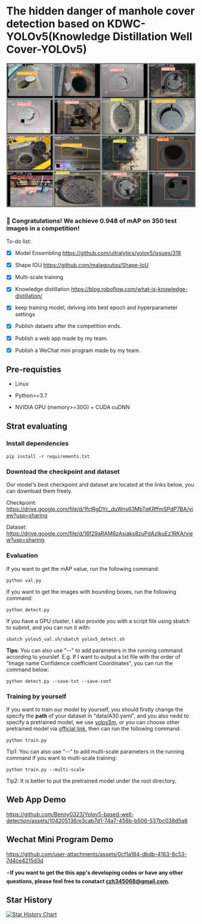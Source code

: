 # The hidden danger of manhole cover detection based on KDWC-YOLOv5(Knowledge Distillation Well Cover-YOLOv5)
![image](https://github.com/Benny0323/Yolov5-based-well-detection/blob/main/demo.jpg)
### 🧨 Congratulations! We achieve 0.948 of mAP on 350 test images in a competition!
 To-do list:
 - [x] Model Ensembling
 https://github.com/ultralytics/yolov5/issues/318
 - [x] Shape IOU
 https://github.com/malagoutou/Shape-IoU
 - [x] Multi-scale training
 - [x] Knowledge distillation
 https://blog.roboflow.com/what-is-knowledge-distillation/
 - [x] keep training model, delving into best epoch and hyperparameter settings
 - [x] Publish dataets after the competition ends.
 - [x] Publish a web app made by my team.
 - [x] Publish a WeChat mini program made by my team.


## Pre-requisties
* Linux

* Python>=3.7

* NVIDIA GPU (memory>=30G) + CUDA cuDNN

## Strat evaluating
### Install dependencies
```
pip install -r requirements.txt
```
### Download the checkpoint and dataset
Our model‘s best checkpoint and dataset are located at the links below, you can download them freely.

Checkpoint: https://drive.google.com/file/d/1fclRgDYc_duWns63MbTeKRffmSPdP7BA/view?usp=sharing

Dataset: https://drive.google.com/file/d/16f29aRAM8zAsiaks8zuPdAzIkuEz1RKA/view?usp=sharing

### Evaluation
If you want to get the mAP value, run the following command:
```
python val.py
```
If you want to get the images with bounding boxes, run the following command:
```
python detect.py
```
If you have a GPU cluster, I also provide you with a script file using sbatch to submit, and you can run it with:
```
sbatch yolov5_val.sh/sbatch yolov5_detect.sh
```
**Tips**: You can also use "--" to add parameters in the running command according to yourslef.
E.g. If I want to output a txt file with the order of "Image name Confidence coefficient Coordinates", you can run the command below:
```
python detect.py --save-txt --save-conf
```
### Training by yourself
If you want to train our model by yourself, you should firstly change the specify the **path** of your dataset in "data/A30.yaml", 
and you also nedd to specify a pretrained model, we use [yolov5m](https://drive.google.com/file/d/16h2MhkAz4ntuPk4sySABDakP8O8uSw4m/view?usp=sharing), or you can choose other pretrained model via [official link](https://github.com/ultralytics/yolov5), then can run the following command:
```
python train.py
```
Tip1: You can also use "--" to add multi-scale parameters in the running command if you want to multi-scale training:
```
python train.py --multi-scale
```
Tip2: It is better to put the pretrained model under the root directory.


## Web App Demo
https://github.com/Benny0323/Yolov5-based-well-detection/assets/104205136/e3cab7d1-74a7-456b-b506-537bc038d5a8

## Wechat Mini Program Demo
https://github.com/user-attachments/assets/0cf1a184-dbdb-4163-8c53-7d4ce4215d3d


⭐**If you want to get the this app's developing codes or have any other questions, please feel free to conatact <a href="mailto:czh345068@gmail.com">czh345068@gmail.com</a>.**

## Star History
[![Star History Chart](https://api.star-history.com/svg?repos=Benny0323/Yolov5-based-well-detection&type=Date)](https://star-history.com/#Benny0323/Yolov5-based-well-detection&Date)
